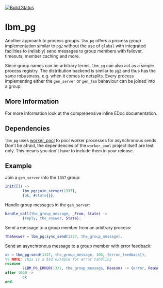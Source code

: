 [![Build Status](https://travis-ci.org/lindenbaum/lbm_pg.png?branch=master)](https://travis-ci.org/lindenbaum/lbm_pg)

lbm_pg
======

Another approach to process groups. `lbm_pg` offers a process group
implementation similar to `pg2` without the use of `global` with integrated
facilities to (reliably) send messages to group members with failover, timeouts,
member caching and more.

Since group names can be arbitrary terms, `lbm_pg` can also act as a simple
process registry. The distribution backend is similar to `pg2` and thus has the
same robustness, e.g. when it comes to netsplits. Every process implementing
either the `gen_server` or `gen_fsm` behaviour can be joined into a group.

More Information
----------------

For more information look at the comprehensive inline EDoc documentation.

Dependencies
------------

`lbm_pg` uses [worker_pool](https://github.com/inaka/worker_pool) to pool
worker processes for asynchronous sends. Don't be afraid, the dependencies of
the `worker_pool` project itself are test only. This means you don't have to
include them in your release.

Example
-------

Join a `gen_server` into the `1337` group:
```erlang
init([]) ->
        lbm_pg:join_server(1337),
        {ok, #state{}}.
```

Handle group messages in the `gen_server`:
```erlang
handle_call(the_group_message, _From, State) ->
        {reply, the_answer, State}.
```

Send a message to a group member from an arbitrary process:
```erlang
TheAnswer = lbm_pg:sync_send(1337, the_group_message).
```

Send an asynchronous message to a group member with error feedback:
```erlang
ok = lbm_pg:send(1337, the_group_message, 100, [error_feedback]),
%% NOTE: This is a bad example for error handling
receive
        ?LBM_PG_ERROR(1337, the_group_message, Reason) -> {error, Reason}
after 1000 ->
        ok
end.
```
